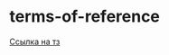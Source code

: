 # terms-of-reference
<a href="https://github.com/user-attachments/files/18009476/meul.docx">Ссылка на тз</a>
